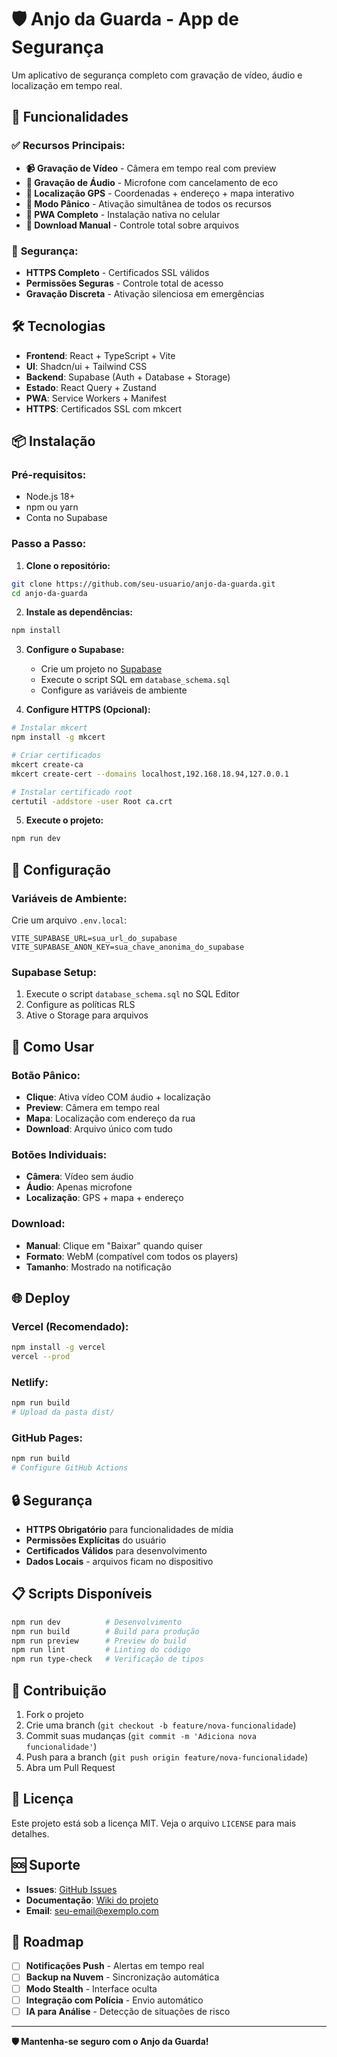 # 🛡️ Anjo da Guarda - App de Segurança

Um aplicativo de segurança completo com gravação de vídeo, áudio e localização em tempo real.

## 🚀 Funcionalidades

### ✅ **Recursos Principais:**
- **📹 Gravação de Vídeo** - Câmera em tempo real com preview
- **🎤 Gravação de Áudio** - Microfone com cancelamento de eco
- **📍 Localização GPS** - Coordenadas + endereço + mapa interativo
- **🚨 Modo Pânico** - Ativação simultânea de todos os recursos
- **📱 PWA Completo** - Instalação nativa no celular
- **💾 Download Manual** - Controle total sobre arquivos

### 🔐 **Segurança:**
- **HTTPS Completo** - Certificados SSL válidos
- **Permissões Seguras** - Controle total de acesso
- **Gravação Discreta** - Ativação silenciosa em emergências

## 🛠️ Tecnologias

- **Frontend**: React + TypeScript + Vite
- **UI**: Shadcn/ui + Tailwind CSS
- **Backend**: Supabase (Auth + Database + Storage)
- **Estado**: React Query + Zustand
- **PWA**: Service Workers + Manifest
- **HTTPS**: Certificados SSL com mkcert

## 📦 Instalação

### **Pré-requisitos:**
- Node.js 18+
- npm ou yarn
- Conta no Supabase

### **Passo a Passo:**

1. **Clone o repositório:**
```bash
git clone https://github.com/seu-usuario/anjo-da-guarda.git
cd anjo-da-guarda
```

2. **Instale as dependências:**
```bash
npm install
```

3. **Configure o Supabase:**
   - Crie um projeto no [Supabase](https://supabase.com)
   - Execute o script SQL em `database_schema.sql`
   - Configure as variáveis de ambiente

4. **Configure HTTPS (Opcional):**
```bash
# Instalar mkcert
npm install -g mkcert

# Criar certificados
mkcert create-ca
mkcert create-cert --domains localhost,192.168.18.94,127.0.0.1

# Instalar certificado root
certutil -addstore -user Root ca.crt
```

5. **Execute o projeto:**
```bash
npm run dev
```

## 🔧 Configuração

### **Variáveis de Ambiente:**
Crie um arquivo `.env.local`:
```env
VITE_SUPABASE_URL=sua_url_do_supabase
VITE_SUPABASE_ANON_KEY=sua_chave_anonima_do_supabase
```

### **Supabase Setup:**
1. Execute o script `database_schema.sql` no SQL Editor
2. Configure as políticas RLS
3. Ative o Storage para arquivos

## 📱 Como Usar

### **Botão Pânico:**
- **Clique**: Ativa vídeo COM áudio + localização
- **Preview**: Câmera em tempo real
- **Mapa**: Localização com endereço da rua
- **Download**: Arquivo único com tudo

### **Botões Individuais:**
- **Câmera**: Vídeo sem áudio
- **Áudio**: Apenas microfone
- **Localização**: GPS + mapa + endereço

### **Download:**
- **Manual**: Clique em "Baixar" quando quiser
- **Formato**: WebM (compatível com todos os players)
- **Tamanho**: Mostrado na notificação

## 🌐 Deploy

### **Vercel (Recomendado):**
```bash
npm install -g vercel
vercel --prod
```

### **Netlify:**
```bash
npm run build
# Upload da pasta dist/
```

### **GitHub Pages:**
```bash
npm run build
# Configure GitHub Actions
```

## 🔒 Segurança

- **HTTPS Obrigatório** para funcionalidades de mídia
- **Permissões Explícitas** do usuário
- **Certificados Válidos** para desenvolvimento
- **Dados Locais** - arquivos ficam no dispositivo

## 📋 Scripts Disponíveis

```bash
npm run dev          # Desenvolvimento
npm run build        # Build para produção
npm run preview      # Preview do build
npm run lint         # Linting do código
npm run type-check   # Verificação de tipos
```

## 🤝 Contribuição

1. Fork o projeto
2. Crie uma branch (`git checkout -b feature/nova-funcionalidade`)
3. Commit suas mudanças (`git commit -m 'Adiciona nova funcionalidade'`)
4. Push para a branch (`git push origin feature/nova-funcionalidade`)
5. Abra um Pull Request

## 📄 Licença

Este projeto está sob a licença MIT. Veja o arquivo `LICENSE` para mais detalhes.

## 🆘 Suporte

- **Issues**: [GitHub Issues](https://github.com/seu-usuario/anjo-da-guarda/issues)
- **Documentação**: [Wiki do projeto](https://github.com/seu-usuario/anjo-da-guarda/wiki)
- **Email**: seu-email@exemplo.com

## 🎯 Roadmap

- [ ] **Notificações Push** - Alertas em tempo real
- [ ] **Backup na Nuvem** - Sincronização automática
- [ ] **Modo Stealth** - Interface oculta
- [ ] **Integração com Polícia** - Envio automático
- [ ] **IA para Análise** - Detecção de situações de risco

---

**🛡️ Mantenha-se seguro com o Anjo da Guarda!**